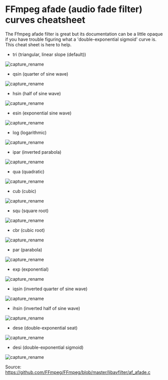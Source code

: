 # FFmpeg afade (audio fade filter) curves cheatsheet

The Ffmpeg afade filter is great but its documentation can be a little opaque if you have trouble figuring what a 'double-exponential sigmoid' curve is. This cheat sheet is here to help.

* tri (triangular, linear slope (default))

![capture_rename](https://raw.githubusercontent.com/guillaumekh/ffmpeg-afade-cheatsheet/master/tri.gif)

* qsin (quarter of sine wave)

![capture_rename](https://raw.githubusercontent.com/guillaumekh/ffmpeg-afade-cheatsheet/master/qsin.gif)

* hsin (half of sine wave)

![capture_rename](https://raw.githubusercontent.com/guillaumekh/ffmpeg-afade-cheatsheet/master/hsin.gif)

* esin (exponential sine wave)

![capture_rename](https://raw.githubusercontent.com/guillaumekh/ffmpeg-afade-cheatsheet/master/esin.gif)

* log (logarithmic)

![capture_rename](https://raw.githubusercontent.com/guillaumekh/ffmpeg-afade-cheatsheet/master/log.gif)

* ipar (inverted parabola)

![capture_rename](https://raw.githubusercontent.com/guillaumekh/ffmpeg-afade-cheatsheet/master/ipar.gif)

* qua (quadratic)

![capture_rename](https://raw.githubusercontent.com/guillaumekh/ffmpeg-afade-cheatsheet/master/qua.gif)

* cub (cubic)

![capture_rename](https://raw.githubusercontent.com/guillaumekh/ffmpeg-afade-cheatsheet/master/cub.gif)

* squ (square root)

![capture_rename](https://raw.githubusercontent.com/guillaumekh/ffmpeg-afade-cheatsheet/master/squ.gif)

* cbr (cubic root)

![capture_rename](https://raw.githubusercontent.com/guillaumekh/ffmpeg-afade-cheatsheet/master/cbr.gif)

* par (parabola)

![capture_rename](https://raw.githubusercontent.com/guillaumekh/ffmpeg-afade-cheatsheet/master/par.gif)

* exp (exponential)

![capture_rename](https://raw.githubusercontent.com/guillaumekh/ffmpeg-afade-cheatsheet/master/exp.gif)

* iqsin (inverted quarter of sine wave)

![capture_rename](https://raw.githubusercontent.com/guillaumekh/ffmpeg-afade-cheatsheet/master/iqsin.gif)

* ihsin (inverted half of sine wave)

![capture_rename](https://raw.githubusercontent.com/guillaumekh/ffmpeg-afade-cheatsheet/master/ihsin.gif)

* dese (double-exponential seat)

![capture_rename](https://raw.githubusercontent.com/guillaumekh/ffmpeg-afade-cheatsheet/master/dese.gif)

* desi (double-exponential sigmoid)

![capture_rename](https://raw.githubusercontent.com/guillaumekh/ffmpeg-afade-cheatsheet/master/desi.gif)

Source: https://github.com/FFmpeg/FFmpeg/blob/master/libavfilter/af_afade.c
